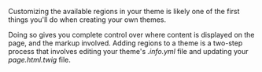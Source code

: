 Customizing the available regions in your theme is likely one of the first things you'll do when creating your own themes.

Doing so gives you complete control over where content is displayed on the page, and the markup involved. Adding regions to a theme is a two-step process that involves editing your theme's _.info.yml_ file and updating your _page.html.twig_ file.

